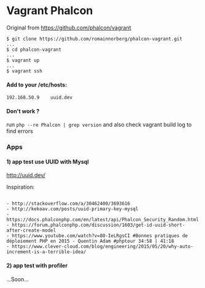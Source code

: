 # Vagrant Phalcon

Original from https://github.com/phalcon/vagrant

```
$ git clone https://github.com/romainnorberg/phalcon-vagrant.git
...
$ cd phalcon-vagrant
...
$ vagrant up
...
$ vagrant ssh
```

#### Add to your /etc/hosts:
```
192.168.50.9    uuid.dev
```

#### Don't work ?
run
```php --re Phalcon | grep version```
and also check vagrant build log to find errors

### Apps

#### 1) app test use UUID with Mysql

http://uuid.dev/

Inspiration:
```

- http://stackoverflow.com/a/30462400/3693616
- http://kekoav.com/posts/uuid-primary-key-mysql
- https://docs.phalconphp.com/en/latest/api/Phalcon_Security_Random.html
- https://forum.phalconphp.com/discussion/1603/get-id-uuid-short-after-create-model
- https://www.youtube.com/watch?v=8O-IeLRgsCI #Bonnes pratiques de déploiement PHP en 2015 - Quentin Adam #phptour 34:58 | 41:18
- https://www.clever-cloud.com/blog/engineering/2015/05/20/why-auto-increment-is-a-terrible-idea/
```
#### 2) app test with profiler

...Soon...
